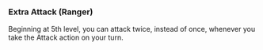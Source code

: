 ### Extra Attack (Ranger)
Beginning at 5th level, you can attack twice, instead of once, whenever you take the Attack action on your turn.